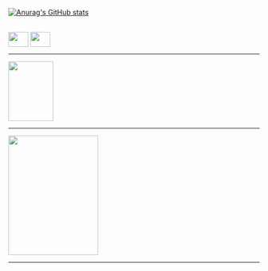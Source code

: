 [![Anurag's GitHub stats](https://github-readme-stats.vercel.app/api?username=Gust4v1n&theme=shadow_red)](https://github.com/Gust4v1n/Aula-Readme)

<div style="display: inline_block"><br>
    <img align="center" height="30" width="40" src="https://cdn.jsdelivr.net/gh/devicons/devicon@latest/icons/javascript/javascript-original.svg" />
    <img align="center" height="30" width="40" src="https://cdn.jsdelivr.net/gh/devicons/devicon@latest/icons/cplusplus/cplusplus-original.svg" />      
</div>
<hr>
<a href="https://www.example.com/" target="_blank">
  <img  style="for-the-badge&logo=discord&logo" color="white" align="center" height="120" width="90" src="https://img.shields.io/badge/Discord-%235865F2.svg?style=for-the-badge&logo=discord&logoColor=white" />
</a>
<hr>
<img align="center" height="240" width="180" src="https://i.ibb.co/Xr8dVMNJ/kittio.jpg" />   
<hr>
